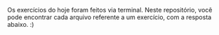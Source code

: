 Os exercícios do hoje foram feitos via terminal. Neste repositório, você pode encontrar cada arquivo referente a um exercício, com a resposta abaixo. :)
